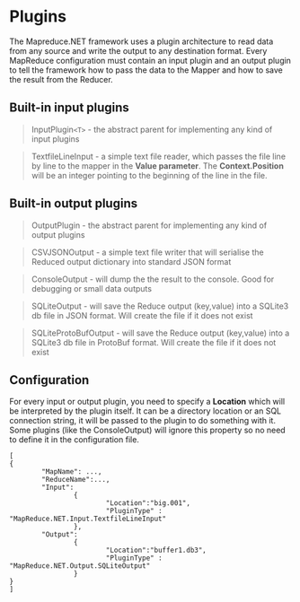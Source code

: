 # Plugins #

The Mapreduce.NET framework uses a plugin architecture to read data from any source and write the output to any destination format. Every MapReduce configuration must contain an input plugin and an output plugin to tell the framework how to pass the data to the Mapper and how to save the result from the Reducer.

## Built-in input plugins ##

> InputPlugin`<T>` - the abstract parent for implementing any kind of input plugins

> TextfileLineInput - a simple text file reader, which passes the file line by line to the mapper in the **Value parameter**. The **Context.Position** will be an integer pointing to the beginning of the line in the file.

## Built-in output plugins ##

> OutputPlugin - the abstract parent for implementing any kind of output plugins

> CSVJSONOutput - a simple text file writer that will serialise the Reduced output dictionary into standard JSON format

> ConsoleOutput - will dump the the result to the console. Good for debugging or small data outputs

> SQLiteOutput - will save the Reduce output (key,value) into a SQLite3 db file in JSON format. Will create the file if it does not exist

> SQLiteProtoBufOutput - will save the Reduce output (key,value) into a SQLite3 db file in ProtoBuf format. Will create the file if it does not exist


## Configuration ##

For every input or output plugin, you need to specify a **Location** which will be interpreted by the plugin itself. It can be a directory location or an SQL connection string, it will be passed to the plugin to do something with it. Some plugins (like the ConsoleOutput) will ignore this property so no need to define it in the configuration file.


```
[
{
        "MapName": ..., 
        "ReduceName":...,
        "Input":
                {
                        "Location":"big.001",
                        "PluginType" : "MapReduce.NET.Input.TextfileLineInput"
                },
        "Output":
                {
                        "Location":"buffer1.db3", 
                        "PluginType" : "MapReduce.NET.Output.SQLiteOutput"
                }
}
]
```